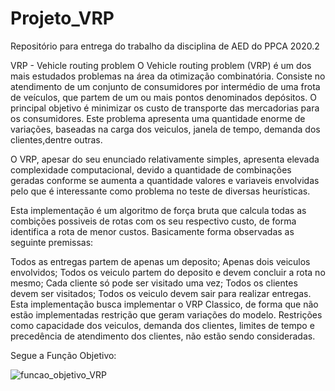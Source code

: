 # Projeto_VRP
Repositório para entrega do trabalho da disciplina de AED do PPCA 2020.2

VRP - Vehicle routing problem
O Vehicle routing problem (VRP) é um dos mais estudados problemas na área da otimização combinatória. Consiste no atendimento de um conjunto de consumidores por intermédio de uma frota de veículos, que partem de um ou mais pontos denominados depósitos. O principal objetivo é minimizar os custo de transporte das mercadorias para os consumidores. Este problema apresenta uma quantidade enorme de variações, baseadas na carga dos veiculos, janela de tempo, demanda dos clientes,dentre outras.

O VRP, apesar do seu enunciado relativamente simples, apresenta elevada complexidade computacional, devido a quantidade de combinações geradas conforme se aumenta a quantidade valores e variaveis envolvidas pelo que é interessante como problema no teste de diversas heurísticas.

Esta implementação é um algoritmo de força bruta que calcula todas as combições possiveis de rotas com os seu respectivo custo, de forma identifica a rota de menor custos. Basicamente forma observadas as seguinte premissas:

Todos as entregas partem de apenas um deposito;
Apenas dois veiculos envolvidos;
Todos os veiculo partem do deposito e devem concluir a rota no mesmo;
Cada cliente só pode ser visitado uma vez;
Todos os clientes devem ser visitados;
Todos os veiculo devem sair para realizar entregas.
Esta implementação busca implementar o VRP Classico, de forma que não estão implementadas restrição que geram variações do modelo. Restrições como capacidade dos veiculos, demanda dos clientes, limites de tempo e precedência de atendimento dos clientes, não estão sendo consideradas.

Segue a Função Objetivo:

![funcao_objetivo_VRP](https://user-images.githubusercontent.com/79127526/112634457-6123e100-8e19-11eb-9a1e-a24d921fa2ec.png)

